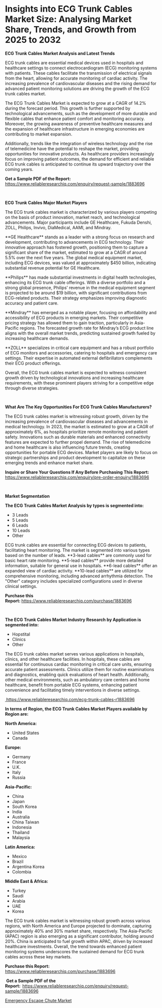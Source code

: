 <p><h1>Insights into ECG Trunk Cables Market Size: Analysing Market Share, Trends, and Growth from 2025 to 2032</h1></p><p><strong>ECG Trunk Cables Market Analysis and Latest Trends</strong></p>
<p><p>ECG trunk cables are essential medical devices used in hospitals and healthcare settings to connect electrocardiogram (ECG) monitoring systems with patients. These cables facilitate the transmission of electrical signals from the heart, allowing for accurate monitoring of cardiac activity. The increasing prevalence of cardiovascular diseases and the rising demand for advanced patient monitoring solutions are driving the growth of the ECG trunk cables market.</p><p>The ECG Trunk Cables Market is expected to grow at a CAGR of 14.2% during the forecast period. This growth is further supported by technological advancements, such as the development of more durable and flexible cables that enhance patient comfort and monitoring accuracy. Moreover, the growing awareness of preventive healthcare measures and the expansion of healthcare infrastructure in emerging economies are contributing to market expansion.</p><p>Additionally, trends like the integration of wireless technology and the rise of telemedicine have the potential to reshape the market, providing opportunities for innovative products. As healthcare providers increasingly focus on improving patient outcomes, the demand for efficient and reliable ECG trunk cables is anticipated to continue its upward trajectory over the coming years.</p></p>
<p><strong>Get a Sample PDF of the Report:&nbsp;</strong> <a href="https://www.reliableresearchiq.com/enquiry/request-sample/1883696?utm_campaign=2268&utm_medium=2&utm_source=Github&utm_content=ia&utm_term=23022025&utm_id=ecg-trunk-cables">https://www.reliableresearchiq.com/enquiry/request-sample/1883696</a></p>
<p>&nbsp;</p>
<p><strong>ECG Trunk Cables Major Market Players</strong></p>
<p><p>The ECG trunk cables market is characterized by various players competing on the basis of product innovation, market reach, and technological advancements. Major participants include GE Healthcare, Fukuda Denshi, ZOLL, Philips, Invivo, DiaMedical, AAMI, and Mindray.</p><p>**GE Healthcare** stands as a leader with a strong focus on research and development, contributing to advancements in ECG technology. Their innovative approach has fostered growth, positioning them to capture a significant share of the market, estimated to grow at a CAGR of around 5.5% over the next five years. The global medical equipment market, including ECG devices, was valued at approximately $450 billion, indicating substantial revenue potential for GE Healthcare.</p><p>**Philips** has made substantial investments in digital health technologies, enhancing its ECG trunk cable offerings. With a diverse portfolio and a strong global presence, Philips’ revenue in the medical equipment segment is projected to be around $19 billion, with significant contributions from ECG-related products. Their strategy emphasizes improving diagnostic accuracy and patient care.</p><p>**Mindray** has emerged as a notable player, focusing on affordability and accessibility of ECG products in emerging markets. Their competitive pricing strategy has allowed them to gain traction, particularly in Asia-Pacific regions. The forecasted growth rate for Mindray’s ECG product line aligns with the overall market trends, predicting sustained growth fueled by increasing healthcare demands.</p><p>**ZOLL** specializes in critical care equipment and has a robust portfolio of ECG monitors and accessories, catering to hospitals and emergency care settings. Their expertise in automated external defibrillators complements their ECG product offerings.</p><p>Overall, the ECG trunk cables market is expected to witness consistent growth driven by technological innovations and increasing healthcare requirements, with these prominent players striving for a competitive edge through diverse strategies.</p></p>
<p>&nbsp;</p>
<p><strong>What Are The Key Opportunities For ECG Trunk Cables Manufacturers?</strong></p>
<p><p>The ECG trunk cables market is witnessing robust growth, driven by the increasing prevalence of cardiovascular diseases and advancements in medical technology. In 2023, the market is estimated to grow at a CAGR of approximately 6%, as hospitals prioritize remote monitoring and patient safety. Innovations such as durable materials and enhanced connectivity features are expected to further propel demand. The rise of telemedicine and home healthcare is also influencing future trends, creating opportunities for portable ECG devices. Market players are likely to focus on strategic partnerships and product development to capitalize on these emerging trends and enhance market share.</p></p>
<p><strong>Inquire or Share Your Questions If Any Before Purchasing This Report:</strong> <a href="https://www.reliableresearchiq.com/enquiry/pre-order-enquiry/1883696?utm_campaign=2268&utm_medium=2&utm_source=Github&utm_content=ia&utm_term=23022025&utm_id=ecg-trunk-cables">https://www.reliableresearchiq.com/enquiry/pre-order-enquiry/1883696</a></p>
<p>&nbsp;</p>
<p><strong>Market Segmentation</strong></p>
<p><strong>The ECG Trunk Cables Market Analysis by types is segmented into:</strong></p>
<p><ul><li>3 Leads</li><li>5 Leads</li><li>6 Leads</li><li>10 Leads</li><li>Other</li></ul></p>
<p><p>ECG trunk cables are essential for connecting ECG devices to patients, facilitating heart monitoring. The market is segmented into various types based on the number of leads. **3-lead cables** are commonly used for basic heart rate monitoring. **5-lead cables** provide more detailed information, suitable for general use in hospitals. **6-lead cables** offer an expanded view of cardiac activity. **10-lead cables** are utilized for comprehensive monitoring, including advanced arrhythmia detection. The "Other" category includes specialized configurations used in diverse clinical settings.</p></p>
<p><strong>Purchase this Report:&nbsp;</strong><a href="https://www.reliableresearchiq.com/purchase/1883696?utm_campaign=2268&utm_medium=2&utm_source=Github&utm_content=ia&utm_term=23022025&utm_id=ecg-trunk-cables">https://www.reliableresearchiq.com/purchase/1883696</a></p>
<p>&nbsp;</p>
<p><strong>The ECG Trunk Cables Market Industry Research by Application is segmented into:</strong></p>
<p><ul><li>Hopstital</li><li>Clinics</li><li>Other</li></ul></p>
<p><p>The ECG trunk cables market serves various applications in hospitals, clinics, and other healthcare facilities. In hospitals, these cables are essential for continuous cardiac monitoring in critical care units, ensuring accurate patient assessments. Clinics utilize them for routine examinations and diagnostics, enabling quick evaluations of heart health. Additionally, other medical environments, such as ambulatory care centers and home healthcare, benefit from portable ECG systems, enhancing patient convenience and facilitating timely interventions in diverse settings.</p></p>
<p><a href="https://www.reliableresearchiq.com/ecg-trunk-cables-r1883696?utm_campaign=2268&utm_medium=2&utm_source=Github&utm_content=ia&utm_term=23022025&utm_id=ecg-trunk-cables">&nbsp;https://www.reliableresearchiq.com/ecg-trunk-cables-r1883696</a></p>
<p><strong>In terms of Region, the ECG Trunk Cables Market Players available by Region are:</strong></p>
<p>
    <p> <strong> North America: </strong>
        <ul>
            <li>United States</li>
            <li>Canada</li>
        </ul>
        </p> 
    <p> <strong> Europe: </strong>
        <ul>
            <li>Germany</li>
            <li>France</li>
            <li>U.K.</li>
            <li>Italy</li>
            <li>Russia</li>
        </ul>
        </p> 
    <p> <strong> Asia-Pacific: </strong>
        <ul>
            <li>China</li>
            <li>Japan</li>
            <li>South Korea</li>
            <li>India</li>
            <li>Australia</li>
            <li>China Taiwan</li>
            <li>Indonesia</li>
            <li>Thailand</li>
            <li>Malaysia</li>
        </ul>
        </p> 
    <p> <strong> Latin America: </strong>
        <ul>
            <li>Mexico</li>
            <li>Brazil</li>
            <li>Argentina Korea</li>
            <li>Colombia</li>
        </ul>
        </p> 
    <p> <strong> Middle East & Africa: </strong>
        <ul>
            <li>Turkey</li>
            <li>Saudi</li>
            <li>Arabia</li>
            <li>UAE</li>
            <li>Korea</li>
        </ul>
    </p>
    </p>
<p><p>The ECG trunk cables market is witnessing robust growth across various regions, with North America and Europe projected to dominate, capturing approximately 40% and 30% market share, respectively. The Asia-Pacific (APAC) region is also emerging as a significant contributor, holding around 20%. China is anticipated to fuel growth within APAC, driven by increased healthcare investments. Overall, the trend towards enhanced patient monitoring systems underscores the sustained demand for ECG trunk cables across these key markets.</p></p>
<p><strong>Purchase this Report: </strong><a href="https://www.reliableresearchiq.com/purchase/1883696?utm_campaign=2268&utm_medium=2&utm_source=Github&utm_content=ia&utm_term=23022025&utm_id=ecg-trunk-cables">https://www.reliableresearchiq.com/purchase/1883696</a></p>
<p>&nbsp;<strong>Get a Sample PDF of the Report:&nbsp;&nbsp;</strong><a href="https://www.reliableresearchiq.com/enquiry/request-sample/1883696?utm_campaign=2268&utm_medium=2&utm_source=Github&utm_content=ia&utm_term=23022025&utm_id=ecg-trunk-cables">https://www.reliableresearchiq.com/enquiry/request-sample/1883696</a></p>
<p><strong></strong></p>
<p><p><a href="https://github.com/rileymgdorcas/Market-Research-Report-List-1/blob/main/emergency-escape-chute-market.md?utm_campaign=2268&utm_medium=2&utm_source=Github&utm_content=ia&utm_term=23022025&utm_id=ecg-trunk-cables">Emergency Escape Chute Market</a></p></p>